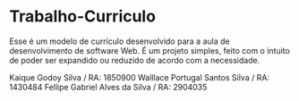 ﻿# Trabalho-Curriculo
Esse é um modelo de currículo desenvolvido para a aula de desenvolvimento de software Web. É um projeto simples, feito com o intuito de poder ser expandido ou reduzido de acordo com a necessidade.

Kaique Godoy Silva / RA: 1850900
Walllace Portugal Santos Silva / RA: 1430484
Fellipe Gabriel Alves da Silva / RA: 2904035

